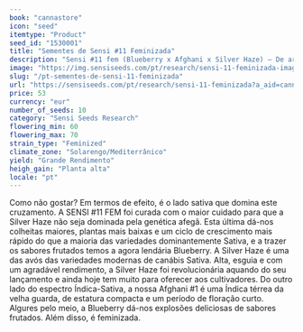 ```yaml
---
book: "cannastore"
icon: "seed"
itemtype: "Product"
seed_id: "1530001"
title: "Sementes de Sensi #11 Feminizada"
description: "Sensi #11 fem (Blueberry x Afghani x Silver Haze) – De aroma suave, frutado e térreo que nos surpreende com uma explosão cerebral de haze. Compre aqui."
image: "https://img.sensiseeds.com/pt/research/sensi-11-feminizada-image.png"
slug: "/pt-sementes-de-sensi-11-feminizada"
url: "https://sensiseeds.com/pt/research/sensi-11-feminizada?a_aid=cannastore"
price: 53
currency: "eur"
number_of_seeds: 10
category: "Sensi Seeds Research"
flowering_min: 60
flowering_max: 70
strain_type: "Feminized"
climate_zone: "Solarengo/Mediterrânico"
yield: "Grande Rendimento"
heigh_gain: "Planta alta"
locale: "pt"
---
```

Como não gostar? Em termos de efeito, é o lado sativa que domina este cruzamento. A SENSI #11 FEM foi curada com o maior cuidado para que a Silver Haze não seja dominada pela genética afegã. Esta última dá-nos colheitas maiores, plantas mais baixas e um ciclo de crescimento mais rápido do que a maioria das variedades dominantemente Sativa, e a trazer os sabores frutados temos a agora lendária Blueberry. A Silver Haze é uma das avós das variedades modernas de canábis Sativa. Alta, esguia e com um agradável rendimento, a Silver Haze foi revolucionária aquando do seu lançamento e ainda hoje tem muito para oferecer aos cultivadores. Do outro lado do espectro Índica-Sativa, a nossa Afghani #1 é uma Índica térrea da velha guarda, de estatura compacta e um período de floração curto. Algures pelo meio, a Blueberry dá-nos explosões deliciosas de sabores frutados. Além disso, é feminizada.
